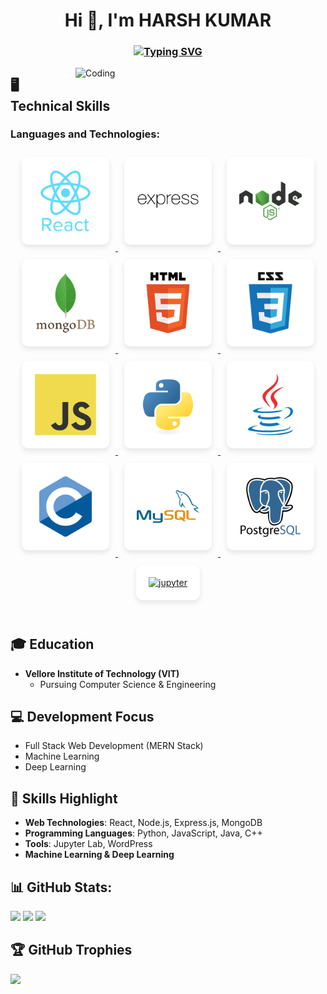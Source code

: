 <h1 align="center">Hi 👋, I'm HARSH KUMAR</h1>

<h3 align="center">
    <a href="https://git.io/typing-svg">
        <img src="https://readme-typing-svg.herokuapp.com?font=Fira+Code&weight=600&size=24&pause=1000&color=F7CC19&width=435&lines=MERN+Stack+Developer;Full+Stack+Developer;Machine+Learning+Developer;Deep+Learning+Developer" alt="Typing SVG" />
    </a>
</h3>

<img align="right" alt="Coding" width="400" src="https://img.freepik.com/free-photo/programming-background-with-person-working-with-codes-computer_23-2150010125.jpg">

## 🖥️ Technical Skills

### Languages and Technologies:
<div align="center">
  
<!-- MERN Stack -->
<a href="https://reactjs.org/" target="_blank">
  <img src="https://raw.githubusercontent.com/devicons/devicon/master/icons/react/react-original-wordmark.svg" alt="react" width="100" height="100" style="margin: 10px; padding: 20px; background-color: white; border-radius: 10px; box-shadow: 0 4px 8px rgba(0,0,0,0.1); transition: transform 0.3s ease-in-out;" onmouseover="this.style.transform='scale(1.1)'" onmouseout="this.style.transform='scale(1)'"/>
</a>
<a href="https://expressjs.com" target="_blank">
  <img src="https://raw.githubusercontent.com/devicons/devicon/master/icons/express/express-original-wordmark.svg" alt="express" width="100" height="100" style="margin: 10px; padding: 20px; background-color: white; border-radius: 10px; box-shadow: 0 4px 8px rgba(0,0,0,0.1); transition: transform 0.3s ease-in-out;" onmouseover="this.style.transform='scale(1.1)'" onmouseout="this.style.transform='scale(1)'"/>
</a>
<a href="https://nodejs.org" target="_blank">
  <img src="https://raw.githubusercontent.com/devicons/devicon/master/icons/nodejs/nodejs-original-wordmark.svg" alt="nodejs" width="100" height="100" style="margin: 10px; padding: 20px; background-color: white; border-radius: 10px; box-shadow: 0 4px 8px rgba(0,0,0,0.1); transition: transform 0.3s ease-in-out;" onmouseover="this.style.transform='scale(1.1)'" onmouseout="this.style.transform='scale(1)'"/>
</a>
<a href="https://www.mongodb.com/" target="_blank">
  <img src="https://raw.githubusercontent.com/devicons/devicon/master/icons/mongodb/mongodb-original-wordmark.svg" alt="mongodb" width="100" height="100" style="margin: 10px; padding: 20px; background-color: white; border-radius: 10px; box-shadow: 0 4px 8px rgba(0,0,0,0.1); transition: transform 0.3s ease-in-out;" onmouseover="this.style.transform='scale(1.1)'" onmouseout="this.style.transform='scale(1)'"/>
</a>

<!-- Web Technologies -->
<a href="https://www.w3.org/html/" target="_blank">
  <img src="https://raw.githubusercontent.com/devicons/devicon/master/icons/html5/html5-original-wordmark.svg" alt="html5" width="100" height="100" style="margin: 10px; padding: 20px; background-color: white; border-radius: 10px; box-shadow: 0 4px 8px rgba(0,0,0,0.1); transition: transform 0.3s ease-in-out;" onmouseover="this.style.transform='scale(1.1)'" onmouseout="this.style.transform='scale(1)'"/>
</a>
<a href="https://www.w3schools.com/css/" target="_blank">
  <img src="https://raw.githubusercontent.com/devicons/devicon/master/icons/css3/css3-original-wordmark.svg" alt="css3" width="100" height="100" style="margin: 10px; padding: 20px; background-color: white; border-radius: 10px; box-shadow: 0 4px 8px rgba(0,0,0,0.1); transition: transform 0.3s ease-in-out;" onmouseover="this.style.transform='scale(1.1)'" onmouseout="this.style.transform='scale(1)'"/>
</a>
<a href="https://developer.mozilla.org/en-US/docs/Web/JavaScript" target="_blank">
  <img src="https://raw.githubusercontent.com/devicons/devicon/master/icons/javascript/javascript-original.svg" alt="javascript" width="100" height="100" style="margin: 10px; padding: 20px; background-color: white; border-radius: 10px; box-shadow: 0 4px 8px rgba(0,0,0,0.1); transition: transform 0.3s ease-in-out;" onmouseover="this.style.transform='scale(1.1)'" onmouseout="this.style.transform='scale(1)'"/>
</a>

<!-- Programming Languages -->
<a href="https://www.python.org" target="_blank">
  <img src="https://raw.githubusercontent.com/devicons/devicon/master/icons/python/python-original.svg" alt="python" width="100" height="100" style="margin: 10px; padding: 20px; background-color: white; border-radius: 10px; box-shadow: 0 4px 8px rgba(0,0,0,0.1); transition: transform 0.3s ease-in-out;" onmouseover="this.style.transform='scale(1.1)'" onmouseout="this.style.transform='scale(1)'"/>
</a>
<a href="https://www.java.com" target="_blank">
  <img src="https://raw.githubusercontent.com/devicons/devicon/master/icons/java/java-original.svg" alt="java" width="100" height="100" style="margin: 10px; padding: 20px; background-color: white; border-radius: 10px; box-shadow: 0 4px 8px rgba(0,0,0,0.1); transition: transform 0.3s ease-in-out;" onmouseover="this.style.transform='scale(1.1)'" onmouseout="this.style.transform='scale(1)'"/>
</a>
<a href="https://www.cprogramming.com/" target="_blank">
  <img src="https://raw.githubusercontent.com/devicons/devicon/master/icons/c/c-original.svg" alt="c" width="100" height="100" style="margin: 10px; padding: 20px; background-color: white; border-radius: 10px; box-shadow: 0 4px 8px rgba(0,0,0,0.1); transition: transform 0.3s ease-in-out;" onmouseover="this.style.transform='scale(1.1)'" onmouseout="this.style.transform='scale(1)'"/>
</a>

<!-- Databases -->
<a href="https://www.mysql.com/" target="_blank">
  <img src="https://raw.githubusercontent.com/devicons/devicon/master/icons/mysql/mysql-original-wordmark.svg" alt="mysql" width="100" height="100" style="margin: 10px; padding: 20px; background-color: white; border-radius: 10px; box-shadow: 0 4px 8px rgba(0,0,0,0.1); transition: transform 0.3s ease-in-out;" onmouseover="this.style.transform='scale(1.1)'" onmouseout="this.style.transform='scale(1)'"/>
</a>
<a href="https://www.postgresql.org" target="_blank">
  <img src="https://raw.githubusercontent.com/devicons/devicon/master/icons/postgresql/postgresql-original-wordmark.svg" alt="postgresql" width="100" height="100" style="margin: 10px; padding: 20px; background-color: white; border-radius: 10px; box-shadow: 0 4px 8px rgba(0,0,0,0.1); transition: transform 0.3s ease-in-out;" onmouseover="this.style.transform='scale(1.1)'" onmouseout="this.style.transform='scale(1)'"/>
</a>

<!-- Tools -->
<a href="https://jupyter.org/" target="_blank">
  <img src="https://www.vectorlogo.zone/logos/jupyter/jupyter-icon.svg" alt="jupyter" width="100" height="100" style="margin: 10px; padding: 20px; background-color: white; border-radius: 10px; box-shadow: 0 4px 8px rgba(0,0,0,0.1); transition: transform 0.3s ease-in-out;" onmouseover="this.style.transform='scale(1.1)'" onmouseout="this.style.transform='scale(1)'"/>
</a>
</div>

<br>

<!-- Add scroll animation -->
<script src="https://unpkg.com/aos@2.3.1/dist/aos.js"></script>
<link href="https://unpkg.com/aos@2.3.1/dist/aos.css" rel="stylesheet">

<script>
  AOS.init();
</script>

## 🎓 Education
- **Vellore Institute of Technology (VIT)**
  - Pursuing Computer Science & Engineering

## 💻 Development Focus
- Full Stack Web Development (MERN Stack)
- Machine Learning
- Deep Learning

## 🚀 Skills Highlight
- **Web Technologies**: React, Node.js, Express.js, MongoDB
- **Programming Languages**: Python, JavaScript, Java, C++
- **Tools**: Jupyter Lab, WordPress
- **Machine Learning & Deep Learning**

## 📊 GitHub Stats:
![](https://github-readme-stats.vercel.app/api/top-langs/?username=harshkumar808348&theme=radical&layout=compact)
![](https://github-readme-stats.vercel.app/api?username=harshkumar808348&theme=radical&show_icons=true)
![](https://github-readme-streak-stats.herokuapp.com/?user=harshkumar808348&theme=radical)

## 🏆 GitHub Trophies
![](https://github-profile-trophy.vercel.app/?username=harshkumar808348&theme=radical&no-frame=true&margin-w=4)
